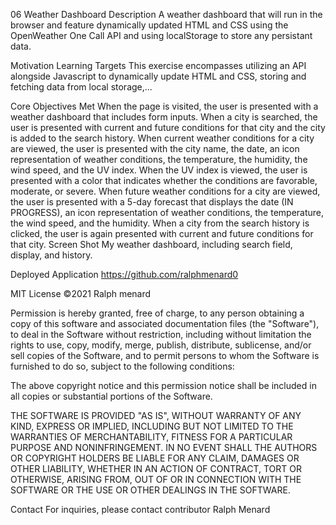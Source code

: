 06 Weather Dashboard
Description
A weather dashboard that will run in the browser and feature dynamically updated HTML and CSS using the OpenWeather One Call API and using localStorage to store any persistant data.

Motivation
Learning Targets
This exercise encompasses utilizing an API alongside Javascript to dynamically update HTML and CSS, storing and fetching data from local storage,...

Core Objectives Met
When the page is visited, the user is presented with a weather dashboard that includes form inputs.
When a city is searched, the user is presented with current and future conditions for that city and the city is added to the search history.
When current weather conditions for a city are viewed, the user is presented with the city name, the date, an icon representation of weather conditions, the temperature, the humidity, the wind speed, and the UV index.
When the UV index is viewed, the user is presented with a color that indicates whether the conditions are favorable, moderate, or severe.
When future weather conditions for a city are viewed, the user is presented with a 5-day forecast that displays the date (IN PROGRESS), an icon representation of weather conditions, the temperature, the wind speed, and the humidity.
When a city from the search history is clicked, the user is again presented with current and future conditions for that city.
Screen Shot
My weather dashboard, including search field, display, and history.

Deployed Application
https://github.com/ralphmenard0

MIT License
©2021 Ralph menard

Permission is hereby granted, free of charge, to any person obtaining a copy of this software and associated documentation files (the "Software"), to deal in the Software without restriction, including without limitation the rights to use, copy, modify, merge, publish, distribute, sublicense, and/or sell copies of the Software, and to permit persons to whom the Software is furnished to do so, subject to the following conditions:

The above copyright notice and this permission notice shall be included in all copies or substantial portions of the Software.

THE SOFTWARE IS PROVIDED "AS IS", WITHOUT WARRANTY OF ANY KIND, EXPRESS OR IMPLIED, INCLUDING BUT NOT LIMITED TO THE WARRANTIES OF MERCHANTABILITY, FITNESS FOR A PARTICULAR PURPOSE AND NONINFRINGEMENT. IN NO EVENT SHALL THE AUTHORS OR COPYRIGHT HOLDERS BE LIABLE FOR ANY CLAIM, DAMAGES OR OTHER LIABILITY, WHETHER IN AN ACTION OF CONTRACT, TORT OR OTHERWISE, ARISING FROM, OUT OF OR IN CONNECTION WITH THE SOFTWARE OR THE USE OR OTHER DEALINGS IN THE SOFTWARE.

Contact
For inquiries, please contact contributor Ralph Menard
